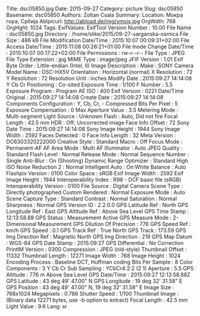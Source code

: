 Title: dsc05850.jpg
Date: 2015-09-27
Category: picture
Slug: dsc05850
Basename: dsc05850
Authors: Zoltan Csala
Summary:
Location: Мокра гора, Србија
Ablpicurl: http://abload.de/img/vmsjx.jpg
OrgWdth: 768
OrgHght: 1024
Tags:
ExifValues: ExifTool Version Number : 10.00
            File Name : dsc05850.jpg
            Directory : /home/slike/2015/09-27-sarganska-osmica
            File Size : 486 kB
            File Modification Date/Time : 2015:10:07 00:09:31+02:00
            File Access Date/Time : 2015:11:08 00:26:21+01:00
            File Inode Change Date/Time : 2015:10:07 00:17:22+02:00
            File Permissions : rw-r--r--
            File Type : JPEG
            File Type Extension : jpg
            MIME Type : image/jpeg
            JFIF Version : 1.01
            Exif Byte Order : Little-endian (Intel, II)
            Image Description :
            Make : SONY
            Camera Model Name : DSC-HX5V
            Orientation : Horizontal (normal)
            X Resolution : 72
            Y Resolution : 72
            Resolution Unit : inches
            Modify Date : 2015:09:27 14:14:08
            Y Cb Cr Positioning : Co-sited
            Exposure Time : 1/100
            F Number : 5.5
            Exposure Program : Program AE
            ISO : 400
            Exif Version : 0221
            Date/Time Original : 2015:09:27 14:14:08
            Create Date : 2015:09:27 14:14:08
            Components Configuration : Y, Cb, Cr, -
            Compressed Bits Per Pixel : 5
            Exposure Compensation : 0
            Max Aperture Value : 3.5
            Metering Mode : Multi-segment
            Light Source : Unknown
            Flash : Auto, Did not fire
            Focal Length : 42.5 mm
            HDR : Off; Uncorrected image
            Face Info Offset : 72
            Sony Date Time : 2015:09:27 14:14:08
            Sony Image Height : 1944
            Sony Image Width : 2592
            Faces Detected : 0
            Face Info Length : 32
            Meta Version : DC6303320222000
            Creative Style : Standard
            Macro : Off
            Focus Mode : Permanent-AF
            AF Area Mode : Multi
            AF Illuminator : Auto
            JPEG Quality : Standard
            Flash Level : Normal
            Release Mode : Normal
            Sequence Number : Single
            Anti-Blur : On (Shooting)
            Dynamic Range Optimizer : Standard
            High ISO Noise Reduction 2 : Normal
            Intelligent Auto : On
            White Balance : Auto
            Flashpix Version : 0100
            Color Space : sRGB
            Exif Image Width : 2592
            Exif Image Height : 1944
            Interoperability Index : R98 - DCF basic file (sRGB)
            Interoperability Version : 0100
            File Source : Digital Camera
            Scene Type : Directly photographed
            Custom Rendered : Normal
            Exposure Mode : Auto
            Scene Capture Type : Standard
            Contrast : Normal
            Saturation : Normal
            Sharpness : Normal
            GPS Version ID : 2.2.0.0
            GPS Latitude Ref : North
            GPS Longitude Ref : East
            GPS Altitude Ref : Above Sea Level
            GPS Time Stamp : 12:13:58.88
            GPS Status : Measurement Active
            GPS Measure Mode : 2-Dimensional Measurement
            GPS Dilution Of Precision : 776
            GPS Speed Ref : km/h
            GPS Speed : 0.1
            GPS Track Ref : True North
            GPS Track : 173.59
            GPS Img Direction Ref : Magnetic North
            GPS Img Direction : 219
            GPS Map Datum : WGS-84
            GPS Date Stamp : 2015:09:27
            GPS Differential : No Correction
            PrintIM Version : 0300
            Compression : JPEG (old-style)
            Thumbnail Offset : 11332
            Thumbnail Length : 12271
            Image Width : 768
            Image Height : 1024
            Encoding Process : Baseline DCT, Huffman coding
            Bits Per Sample : 8
            Color Components : 3
            Y Cb Cr Sub Sampling : YCbCr4:2:2 (2 1)
            Aperture : 5.5
            GPS Altitude : 776 m Above Sea Level
            GPS Date/Time : 2015:09:27 12:13:58.88Z
            GPS Latitude : 43 deg 49' 47.00" N
            GPS Longitude : 19 deg 32' 31.58" E
            GPS Position : 43 deg 49' 47.00" N, 19 deg 32' 31.58" E
            Image Size : 768x1024
            Megapixels : 0.786
            Shutter Speed : 1/100
            Thumbnail Image : (Binary data 12271 bytes, use -b option to extract)
            Focal Length : 42.5 mm
            Light Value : 9.6
Lang: sr

